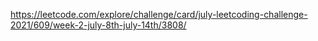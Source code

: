 https://leetcode.com/explore/challenge/card/july-leetcoding-challenge-2021/609/week-2-july-8th-july-14th/3808/